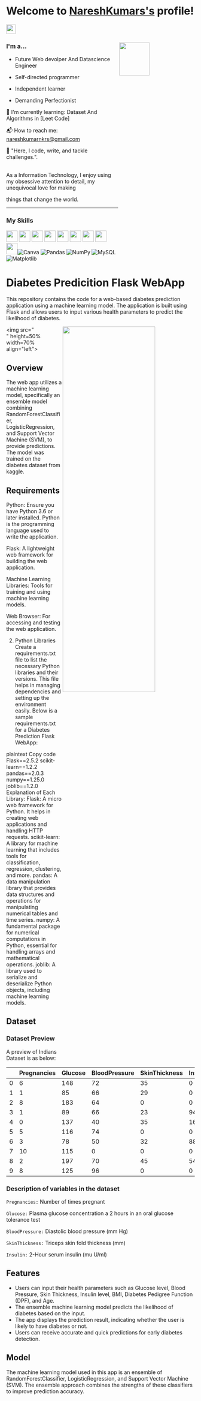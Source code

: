 # Welcome to [NareshKumars's](https://github.com/Nare5hkumars/) profile! <a href="https://github.com/Nare5hkumars/"> 

 
<img src="https://camo.githubusercontent.com/2366b34bb903c09617990fb5fff4622f3e941349e846ddb7e73df872a9d21233/68747470733a2f2f63646e2e6472696262626c652e636f6d2f75736572732f3733303730332f73637265656e73686f74732f363538313234332f6176656e746f2e676966" width="25px"></a>

 

### I'm a...   <img src="https://camo.githubusercontent.com/2366b34bb903c09617990fb5fff4622f3e941349e846ddb7e73df872a9d21233/68747470733a2f2f63646e2e6472696262626c652e636f6d2f75736572732f3733303730332f73637265656e73686f74732f363538313234332f6176656e746f2e676966" height=15% width=40% align="right">

 

* Future Web devolper And Datascience Engineer

* Self-directed programmer

* Independent learner

* Demanding Perfectionist

 
🌱 I'm currently learning: Dataset And Algorithms in [Leet Code]<br>

📬 How to reach me: [nareshkumarnkrs@gmail.com](mailto:nareshkumarnkrs@gmail.com)<br>



💪 "Here, I code, write, and tackle challenges.".<br><br>

 As a Information Technology, I enjoy using my obsessive attention to detail, my unequivocal love for making

 things that change the world.

 

 

-------------------------------------------------------------------------------------------------------

### My Skills

<img src="https://img.shields.io/badge/-C-blue?style=for-the-badge&logo=c&logoColor=FFFFFF" height="30"> <img src="https://img.shields.io/badge/-C++-blue?style=for-the-badge&logo=c%2B%2B&logoColor=FFFFFF" height="30"> <img src="http://img.shields.io/badge/-Python-blue?style=for-the-badge&logo=python&logoColor=FFFFFF" height="30"> <img src="https://img.shields.io/badge/-Java-blue?style=for-the-badge&logo=openjdk&logoColor=white" height="30"> <img src="http://img.shields.io/badge/-PHP-blue?style=for-the-badge&logo=php&logoColor=FFFFFF" height="30"> <img src="http://img.shields.io/badge/-Machine%20Learning-blue?style=for-the-badge&logo=machine-learning&logoColor=FFFFFF" height="30"> <img src="http://img.shields.io/badge/-Deep%20Learning-blue?style=for-the-badge&logo=deep-learning&logoColor=FFFFFF" height="30"> <img src="http://img.shields.io/badge/-Computer%20Vision-blue?style=for-the-badge&logo=computer-vision&logoColor=FFFFFF" height="30"> <img src="http://img.shields.io/badge/-MySQL-blue?style=for-the-badge&logo=mysql&logoColor=FFFFFF" height="30">![Canva](https://img.shields.io/badge/Canva-%2300C4CC.svg?style=for-the-badge&logo=Canva&logoColor=white)  ![Pandas](https://img.shields.io/badge/pandas-%23150458.svg?style=for-the-badge&logo=pandas&logoColor=white) ![NumPy](https://img.shields.io/badge/numpy-%23013243.svg?style=for-the-badge&logo=numpy&logoColor=white) ![MySQL](https://img.shields.io/badge/mysql-%2300000f.svg?style=for-the-badge&logo=mysql&logoColor=white)![Matplotlib](https://img.shields.io/badge/Matplotlib-%23ffffff.svg?style=for-the-badge&logo=Matplotlib&logoColor=black)

 
# Diabetes Predicition Flask WebApp
This repository contains the code for a web-based diabetes prediction application using a machine learning model. The application is built using Flask and allows users to input various health parameters to predict the likelihood of diabetes.<br>

<img src="<img src="" height=50% width=70% align="right"><br>" height=50% width=70% align="left"><br>



## Overview

The web app utilizes a machine learning model, specifically an ensemble model combining RandomForestClassifier, LogisticRegression, and Support Vector Machine (SVM), to provide predictions. The model was trained on the diabetes dataset from kaggle.

## Requirements

Python: Ensure you have Python 3.6 or later installed. Python is the programming language used to write the application.

Flask: A lightweight web framework for building the web application.

Machine Learning Libraries: Tools for training and using machine learning models.

Web Browser: For accessing and testing the web application.

2. Python Libraries
Create a requirements.txt file to list the necessary Python libraries and their versions. This file helps in managing dependencies and setting up the environment easily. Below is a sample requirements.txt for a Diabetes Prediction Flask WebApp:

plaintext
Copy code
Flask==2.5.2
scikit-learn==1.2.2
pandas==2.0.3
numpy==1.25.0
joblib==1.2.0
Explanation of Each Library:
Flask: A micro web framework for Python. It helps in creating web applications and handling HTTP requests.
scikit-learn: A library for machine learning that includes tools for classification, regression, clustering, and more.
pandas: A data manipulation library that provides data structures and operations for manipulating numerical tables and time series.
numpy: A fundamental package for numerical computations in Python, essential for handling arrays and mathematical operations.
joblib: A library used to serialize and deserialize Python objects, including machine learning models.


## Dataset

<h3>Dataset Preview</h3><a id="3"></a>
A preview of Indians Dataset is as below:

| | Pregnancies | Glucose | BloodPressure | SkinThickness | Insulin |  BMI | DiabetesPedigreeFunction | Age | Outcome |
|-| ----------- | ------- | ------------- | ------------- | ------- | ---- | ------------------------ | --- | ------- |
|0|	          6	|     148 |            72 |            35 |       0 | 33.6 |                    0.627 |  50 |       1 |
|1|	          1	|      85 |            66 |            29 |       0 | 26.6 |                    0.351 |  31 |       0 |
|2|	          8	|     183 |            64 |             0 |       0 | 23.3 |                    0.672 |  32 |       1 |
|3|           1 |      89 |            66 |            23 |      94 | 28.1 |                    0.167 |  21 |       0 |
|4|	          0 |	  137 |            40 |            35 |     168 | 43.1 |                    2.288 |  33 |       1 |
|5|	          5 |	  116 |            74 |             0 |       0 | 25.6 |                    0.201 |  30 |       0 |
|6|	          3 |	   78 |            50 |            32 |      88 | 31.0 |                    0.248 |  26 |       1 |
|7|          10 |     115 |             0 |             0 |       0 | 35.3 |                    0.134 |  29 |       0 |
|8|           2 |     197 |            70 |            45 |     543 | 30.5 |                    0.158 |  53 |       1 |
|9|	          8 |     125 |            96 |             0 |       0 |  0.0 |                    0.232 |  54 |       1 |



<h3>Description of variables in the dataset</h3><a id="4"></a>

```Pregnancies:``` Number of times pregnant

```Glucose:``` Plasma glucose concentration a 2 hours in an oral glucose tolerance test

```BloodPressure:``` Diastolic blood pressure (mm Hg)

```SkinThickness:``` Triceps skin fold thickness (mm)

```Insulin:``` 2-Hour serum insulin (mu U/ml)

## Features

- Users can input their health parameters such as Glucose level, Blood Pressure, Skin Thickness, Insulin level, BMI, Diabetes Pedigree Function (DPF), and Age.
- The ensemble machine learning model predicts the likelihood of diabetes based on the input.
- The app displays the prediction result, indicating whether the user is likely to have diabetes or not.
- Users can receive accurate and quick predictions for early diabetes detection.

## Model

The machine learning model used in this app is an ensemble of RandomForestClassifier, LogisticRegression, and Support Vector Machine (SVM). The ensemble approach combines the strengths of these classifiers to improve prediction accuracy.


